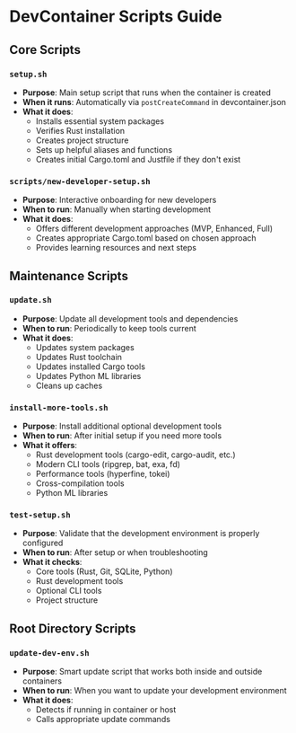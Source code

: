 # DevContainer Scripts Guide

## Core Scripts

### `setup.sh`
- **Purpose**: Main setup script that runs when the container is created
- **When it runs**: Automatically via `postCreateCommand` in devcontainer.json
- **What it does**:
  - Installs essential system packages
  - Verifies Rust installation
  - Creates project structure
  - Sets up helpful aliases and functions
  - Creates initial Cargo.toml and Justfile if they don't exist

### `scripts/new-developer-setup.sh`
- **Purpose**: Interactive onboarding for new developers
- **When to run**: Manually when starting development
- **What it does**:
  - Offers different development approaches (MVP, Enhanced, Full)
  - Creates appropriate Cargo.toml based on chosen approach
  - Provides learning resources and next steps

## Maintenance Scripts

### `update.sh`
- **Purpose**: Update all development tools and dependencies
- **When to run**: Periodically to keep tools current
- **What it does**:
  - Updates system packages
  - Updates Rust toolchain
  - Updates installed Cargo tools
  - Updates Python ML libraries
  - Cleans up caches

### `install-more-tools.sh`
- **Purpose**: Install additional optional development tools
- **When to run**: After initial setup if you need more tools
- **What it offers**:
  - Rust development tools (cargo-edit, cargo-audit, etc.)
  - Modern CLI tools (ripgrep, bat, exa, fd)
  - Performance tools (hyperfine, tokei)
  - Cross-compilation tools
  - Python ML libraries

### `test-setup.sh`
- **Purpose**: Validate that the development environment is properly configured
- **When to run**: After setup or when troubleshooting
- **What it checks**:
  - Core tools (Rust, Git, SQLite, Python)
  - Rust development tools
  - Optional CLI tools
  - Project structure

## Root Directory Scripts

### `update-dev-env.sh`
- **Purpose**: Smart update script that works both inside and outside containers
- **When to run**: When you want to update your development environment
- **What it does**:
  - Detects if running in container or host
  - Calls appropriate update commands
